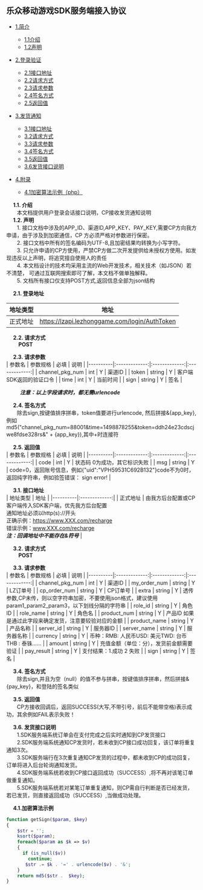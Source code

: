 ## 乐众移动游戏SDK服务端接入协议
  - [1.简介](#introduce) 
      - [1.1介绍](#introduce)
      - [1.2声明](#announce)

  - [2.登录验证](#checklogin)
      - [2.1接口地址](#loginapiurl)
      - [2.2请求方式](#loginapimethod)
      - [2.3请求参数](#loginapiparam)
      - [2.4签名方式](#loginsignmethod)
      - [2.5返回值](#loginreturn)

  - [3.发货通知](#paynotice)
      - [3.1接口地址](#payapiurl)
      - [3.2请求方式](#payapimethod)
      - [3.3请求参数](#payapiparam)
      - [3.4签名方式](#paysignmethod)
      - [3.5返回值](#payreturn)
      - [3.6发货接口说明](#paynoticeintro)

  - [4.附录](#appendix)
      - [4.1加密算法示例（php）](#phpcode)
      
  <h3 id="introduce" style="display:none;"> 1.简介 </h3> 
  
  &ensp;&ensp; **1.1. 介绍** <br/>
        &ensp;&ensp;&ensp;&ensp;本文档提供用户登录会话接口说明，CP接收发货通知说明<br/>
  &ensp;&ensp; **1.2. 声明** <br/>
        &ensp;&ensp;&ensp;&ensp;1. 接口文档中涉及的APP_ID、渠道ID,APP_KEY、PAY_KEY,需要CP方向我方申请，由于涉及到加密通信，CP	方必须严格对参数进行保密。<br/>
        &ensp;&ensp;&ensp;&ensp;2. 接口文档中所有的签名编码为UTF-8,且加密结果均转换为小写字符。<br/>
        &ensp;&ensp;&ensp;&ensp;3. 只允许申请的CP方使用，严禁CP方做二次开发提供给未授权方使用。如发现违反以上声明，将追究擅自使用人的责任<br/>
        &ensp;&ensp;&ensp;&ensp;4. 本文档设计的技术均采用主流的Web开发技术，相关技术（如JSON）若不清楚，		可通过互联网搜索即可了解，本文档不做单独解释。<br/>
        &ensp;&ensp;&ensp;&ensp;5. 文档所有接口仅支持POST方式,返回信息全部为json结构<br/>
        
   <h3 id="checklogin" style="display:none;"> 2.登录验证 </h3> 

   &ensp;&ensp; **2.1. 登录地址** <br/>
   
   | 地址类型   |      地址      |
   |----------|:-------------:|
   | 正式地址 |  https://lzapi.lezhonggame.com/login/AuthToken |
   
   &ensp;&ensp; **2.2. 请求方式** <br/>
   &ensp;&ensp; &ensp;&ensp;**POST**<br/>
   
   &ensp;&ensp; **2.3. 请求参数** <br/>
   | 参数名   |      参数规格      | 必填   |      说明      |
   |----------|:-------------:|:-------------:|:-------------:|
   | channel_pkg_num |  int |  Y |  渠道ID |
   | token |  string |  Y |  客户端SDK返回的验证口令 |
   | time |  int |  Y |  当前时间 |
   | sign |  string |  Y |  签名 |
   
   &ensp;&ensp; &ensp;&ensp; ***注意：以上字段请求时，都无需urlencode***
   
   &ensp;&ensp; **2.4. 签名方式** <br/>
   &ensp;&ensp;&ensp;&ensp;除去sign,按键值排序拼串，token值要进行urlencode, 然后拼接&{app_key},例如
md5("channel_pkg_num=88001&time=1498878255&token=ddh24e23cdscjwe8fdse328rs&" + {app_key}),其中+时连接符

  &ensp;&ensp; **2.5. 返回值** <br/>
  | 参数名   |      参数规格      | 必填   |      说明      |
   |----------|:-------------:|:-------------:|:-------------:|
   | code |  int |  Y |  状态码 0为成功，其它标识失败 |
   | msg |  string |  Y |  code=0，返回账号信息，例如{"uid":"VPH59531C692B132"}code不为0时，返回纯字符串，例如验签错误： sign error! |
   
   <h3 id="paynotice" style="display:none;"> 3.发货通知 </h3>
   
   &ensp;&ensp; **3.1. 接口地址** <br/>
   | 地址类型   |      地址      |
   |----------|:-------------:|
   | 正式地址 |  由我方后台配置或CP客户端传入SDK客户端，优先我方后台配置<br/>通知地址必须以http(s)://开头<br/>正确示例：https://www.XXX.com/recharge <br/>错误示例：www.XXX.com/recharge<br/>***注：回调地址中不能存在&符号***</span> |
   
   &ensp;&ensp; **3.2. 请求方式** <br/>
   &ensp;&ensp; &ensp;&ensp;**POST**<br/>
   
   &ensp;&ensp; **3.3. 请求参数** <br/>
   | 参数名   |      参数规格      | 必填   |      说明      |
   |----------|:-------------:|:-------------:|:-------------:|
   | channel_pkg_num |  int |  Y |  渠道ID |
   | my_order_num |  string |  Y |  LZ订单号 |
   | cp_order_num |  string |  Y |  CP订单号 |
   | extra |  string |  Y |  透传参数,CP未传，则以空字符串加密，不要使用json格式，建议使用param1_param2_param3，以下划线分隔的字符串 |
   | role_id |  string |  Y |  角色ID |
   | role_name |  string |  Y |  角色名 |
   | product_num |  string |  Y |  产品ID 如果是通过此字段来确定发货，注意要较验对应的金额 |
   | product_name |  string |  Y |  产品名称 |
   | server_id |  string |  Y |  服务器ID |
   | server_name |  string |  Y |  服务器名称 |
   | currency |  string |  Y |  币种：RMB: 人民币USD:  美元TWD: 台币THB : 泰铢...... |
   | amount |  string |  Y |  充值金额（单位：分），发货前金额需要验证 |
   | pay_result |  string |  Y |  支付结果：1.成功 2 失败 |
   | sign |  string |  Y |  签名 |
   
   &ensp;&ensp; **3.4. 签名方式** <br/>
   &ensp;&ensp;&ensp;&ensp;除去sign,并且为空（null）的值不参与拼串，按键值排序拼串，然后拼接&{pay_key}，和登陆的签名类似
   
   &ensp;&ensp; **3.5. 返回值** <br/>
   &ensp;&ensp;&ensp;&ensp;CP方接收回调后，返回SUCCESS(大写,不带引号，前后不能带空格)表示成功，其余例如FAIL表示失败！
   
   &ensp;&ensp; **3.6. 发货接口说明** <br/>
     &ensp;&ensp;&ensp;&ensp;1.SDK服务端系统订单会在支付完成之后实时通知到CP发货接口<br/>
     &ensp;&ensp;&ensp;&ensp;2.SDK服务端系统通知CP发货时，若未收到CP接口成功回复，该订单将重复通知3次。<br/>
     &ensp;&ensp;&ensp;&ensp;3.SDK服务端行在3次重复通知CP发货的过程中，都未收到CP的成功回复，订单将进入后台轮询通知发货。<br/>
     &ensp;&ensp;&ensp;&ensp;4.SDK服务端系统若收到CP接口返回成功（SUCCESS）,将不再对该笔订单做重复通知。<br/>
     &ensp;&ensp;&ensp;&ensp;5.SDK服务端系统若对某笔订单重复通知，则CP需自行判断是否已经发货，若已发货，则直接返回成功（SUCCESS）,当做成功处理。<br/>
     
   <h3 id="appendix" style="display:none;"> 4.附录 </h3>
   
   &ensp;&ensp; **4.1.加密算法示例** <br/>
   
```php
function getSign($param, $key)
{
    $str = '';
    ksort($param);
    foreach($param as $k => $v)
    {
      if (is_null($v))
        continue;
       $str .= $k . '=' . urlencode($v) . '&';
    }
    return md5($str .  $key);
}
```
   
